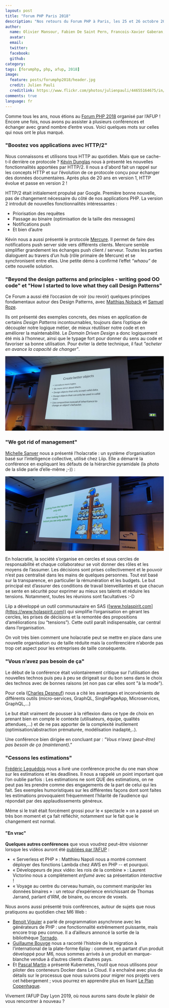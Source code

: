 ```yaml
---
layout: post
title: "Forum PHP Paris 2018"
description: "Nos retours du Forum PHP à Paris, les 25 et 26 octobre 2018"
author:
  name: Olivier Mansour, Fabien De Saint Pern, Francois-Xavier Gaberan, Héléna Hiraux, Pascal Martin, Benoit Viguier, Guillaume Bouyge
  avatar:
  email:
  twitter:
  facebook:
  github:
category:
tags: [forumphp, php, afup, 2018]
image:
  feature: posts/forumphp2018/header.jpg
  credit: Julien Pauli
  creditlink: https://www.flickr.com/photos/julienpauli/44655164675/in/pool-3071907@N25/
comments: true
language: fr
---
```


Comme tous les ans, nous étions au [Forum PHP 2018](https://event.afup.org/forumphp2018/) organisé par l’AFUP ! Encore une fois, nous avons pu assister à plusieurs conférences et échanger avec grand nombre d’entre vous. Voici quelques mots sur celles qui nous ont le plus marqué.

### "Boostez vos applications avec HTTP/2"

Nous connaissons et utilisons tous HTTP au quotidien. Mais que se cache-t-il derrière ce protocole ?
[Kévin Dunglas](https://twitter.com/dunglas) nous à présenté les nouvelles fonctionnalités apportées par HTTP/2.
Il nous a d'abord fait un rappel sur les concepts HTTP et sur l’évolution de ce protocole conçu pour échanger des données documentaires.
Après plus de 20 ans en version 1, HTTP évolue et passe en version 2 !

HTTP/2 était initialement propulsé par Google. Première bonne nouvelle, pas de changement nécessaire du côté de nos applications PHP. La version 2 introduit de nouvelles fonctionnalités intéressantes :

 * Priorisation des requêtes
 * Passage au binaire (optimisation de la taille des messages)
 * Notifications push
 * Et bien d’autre

Kévin nous a aussi présenté le protocole [Mercure](https://github.com/dunglas/mercure). Il permet de faire des notifications push server side vers différents clients. Mercure semble simplifier grandement les échanges push client / serveur. Toutes les parties dialoguent au travers d’un hub (rôle primaire de Mercure) et se synchronisent entre elles. Une petite démo à confirmé l’effet *“whaou”* de cette nouvelle solution.

### "Beyond the design patterns and principles - writing good OO code" et "How I started to love what they call Design Patterns"

Ce Forum a aussi été l’occasion de voir (ou revoir) quelques principes fondamentaux autour des Design Patterns, avec [Matthias Noback](https://twitter.com/matthiasnoback) et [Samuel Roze](https://twitter.com/samuelroze).

Ils ont présenté des exemples concrets, des mises en application de certains *Design Patterns* incontournables, toujours dans l’optique de découpler notre logique métier, de mieux réutiliser notre code et en améliorer la maintenabilité. Le *Domain Driven Design* a donc logiquement été mis à l’honneur, ainsi que le typage fort pour donner du sens au code et favoriser sa bonne utilisation. Pour éviter la dette technique, il faut *"acheter en avance la capacité de changer"*.

![Create better object](/images/posts/forumphp2018/Create-better-object.jpg)

### "We got rid of management"

[Michelle Sanver](https://twitter.com/michellesanver) nous a présenté l’holacratie : un système d’organisation basé sur l’intelligence collective, utilisé chez Liip. Elle a démarré la conférence en expliquant les défauts de la hiérarchie pyramidale (la photo de la slide parle d’elle-même ;-)) :

![Create better object](/images/posts/forumphp2018/We-got-rif-of-management.jpg)

En holacratie, la société s’organise en cercles et sous cercles de responsabilité et chaque collaborateur se voit donner des rôles et les moyens de l’assumer. Les décisions sont prises collectivement et le pouvoir n’est pas centralisé dans les mains de quelques personnes. Tout est basé sur la transparence, en particulier la rémunération et les budgets. Le but principal est d’assurer des conditions de travail bienveillantes et que chacun se sente en sécurité pour exprimer au mieux ses talents et réduire les tensions. Notamment, toutes les réunions sont facultatives :-D

Liip a développé un outil communautaire en SAS ([www.holaspirit.com](https://www.holaspirit.com)) qui simplifie l’organisation en gérant les cercles, les prises de décisions et la remontée des propositions d’améliorations (ou “tensions”). Cette outil paraît indispensable, car central dans l’organisation. 

On voit très bien comment une holacratie peut se mettre en place dans une nouvelle organisation ou de taille réduite mais la conférencière n’aborde pas trop cet aspect pour les entreprises de taille conséquente.

### "Vous n’avez pas besoin de ça"

Le début de la conférence était volontairement critique sur l'utilisation des nouvelles technos puis peu à peu se dirigeait sur du bon sens dans le choix des technos avec de bonnes raisons (et non pas car elles sont "à la mode").

Pour cela ([Charles Desneuf](https://twitter.com/Selrahcd)) nous a cité les avantages et inconvénients de différents outils (micro-services, GraphQL, SinglePageApp, Microservices, GraphQL,...)

Le but était vraiment de pousser à la réflexion dans ce type de choix en prenant bien en compte le contexte (utilisateurs, équipe, qualités attendues,...) et de ne pas apporter de la complexité inutilement (optimisation/abstraction prématurée, modélisation inadapté,..).

Une conférence bien dirigée en concluant par :
*"Vous n’avez (peut-être) pas besoin de ça (maintenant)."*



### "Cessons les estimations"

[Frédéric Leguédois](https://twitter.com/f_leguedois) nous a livré une conférence proche du one man show sur les estimations et les deadlines. Il nous a rappelé un point important que l’on oublie parfois : Les estimations ne sont QUE des estimations, on ne peut pas les prendre comme des engagements de la part de celui qui les fait. Ses exemples humoristiques sur les différentes façons dont sont faites les estimations provoquaient fréquemment l’hilarité de l’audience qui répondait par des applaudissements généreux.

Même si le trait était forcément grossi pour le « spectacle » on a passé un très bon moment et ça fait réfléchir, notamment sur le fait que le changement est normal. 

#### "En vrac"

**Quelques autres conférences** que vous voudrez peut-être visionner lorsque les vidéos auront été [publiées par l’AFUP](https://afup.org/talks/) :

 * « Serverless et PHP » : Matthieu Napoli nous a montré comment déployer des fonctions Lambda chez AWS en PHP -- et pourquoi.
 * « Développeurs de jeux vidéo: les rois de la combine » : Laurent Victorino nous a complètement *enfumé* avec sa présentation *interactive* !
* « Voyage au centre du cerveau humain, ou comment manipuler les données binaires » : un retour d’expérience enrichissant de Thomas Jarrand, parlant d’IRM, de binaire, ou encore de voxels.

Nous avons aussi présenté trois conférences, autour de sujets que nous pratiquons au quotidien chez M6 Web :

 * [Benoit Viguier](https://twitter.com/b_viguier) a parlé de programmation asynchrone avec les générateurs de PHP : une fonctionnalité extrêmement puissante, mais encore trop peu connue. Il a d’ailleurs annoncé la sortie de la bibliothèque [Tornado](https://github.com/M6Web/Tornado).
 * [Guillaume Bouyge](https://twitter.com/BouygeGuillaume) nous a raconté l’histoire de la migration à l’international de la plate-forme 6play : comment, en partant d’un produit développé pour M6, nous sommes arrivés à un produit en marque-blanche vendue à d’autres clients d’autres pays.
 * Et [Pascal Martin](https://twitter.com/pascal_martin) a présenté Kubernetes, l’outil que nous utilisons pour piloter des conteneurs Docker dans Le Cloud. Il a enchaîné avec plus de détails sur le processus que nous suivons pour migrer nos projets vers cet hébergement ; vous pourrez en apprendre plus en lisant [Le Plan Copenhague](https://leanpub.com/6cloud/).

Vivement l’AFUP Day Lyon 2019, où nous aurons sans doute le plaisir de vous rencontrer à nouveau ?
